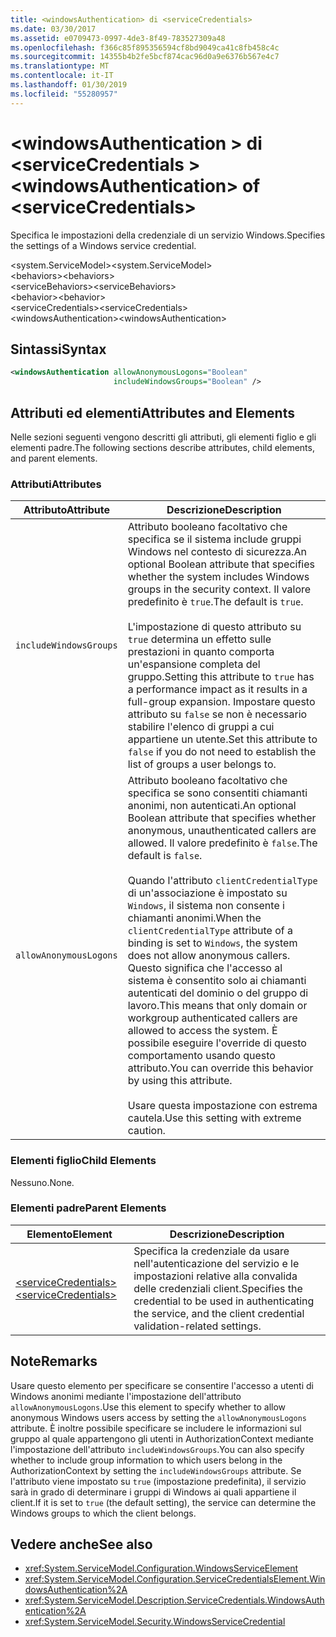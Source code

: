 ```yaml
---
title: <windowsAuthentication> di <serviceCredentials>
ms.date: 03/30/2017
ms.assetid: e0709473-0997-4de3-8f49-783527309a48
ms.openlocfilehash: f366c85f895356594cf8bd9049ca41c8fb458c4c
ms.sourcegitcommit: 14355b4b2fe5bcf874cac96d0a9e6376b567e4c7
ms.translationtype: MT
ms.contentlocale: it-IT
ms.lasthandoff: 01/30/2019
ms.locfileid: "55280957"
---
```

# <a name="windowsauthentication-of-servicecredentials"></a><span data-ttu-id="1f7d4-102">\<windowsAuthentication > di \<serviceCredentials ></span><span class="sxs-lookup"><span data-stu-id="1f7d4-102">\<windowsAuthentication> of \<serviceCredentials></span></span>
<span data-ttu-id="1f7d4-103">Specifica le impostazioni della credenziale di un servizio Windows.</span><span class="sxs-lookup"><span data-stu-id="1f7d4-103">Specifies the settings of a Windows service credential.</span></span>  
  
 <span data-ttu-id="1f7d4-104">\<system.ServiceModel></span><span class="sxs-lookup"><span data-stu-id="1f7d4-104">\<system.ServiceModel></span></span>  
<span data-ttu-id="1f7d4-105">\<behaviors></span><span class="sxs-lookup"><span data-stu-id="1f7d4-105">\<behaviors></span></span>  
<span data-ttu-id="1f7d4-106">\<serviceBehaviors></span><span class="sxs-lookup"><span data-stu-id="1f7d4-106">\<serviceBehaviors></span></span>  
<span data-ttu-id="1f7d4-107">\<behavior></span><span class="sxs-lookup"><span data-stu-id="1f7d4-107">\<behavior></span></span>  
<span data-ttu-id="1f7d4-108">\<serviceCredentials></span><span class="sxs-lookup"><span data-stu-id="1f7d4-108">\<serviceCredentials></span></span>  
<span data-ttu-id="1f7d4-109">\<windowsAuthentication></span><span class="sxs-lookup"><span data-stu-id="1f7d4-109">\<windowsAuthentication></span></span>  
  
## <a name="syntax"></a><span data-ttu-id="1f7d4-110">Sintassi</span><span class="sxs-lookup"><span data-stu-id="1f7d4-110">Syntax</span></span>  
  
```xml  
<windowsAuthentication allowAnonymousLogons="Boolean"
                       includeWindowsGroups="Boolean" />
```  
  
## <a name="attributes-and-elements"></a><span data-ttu-id="1f7d4-111">Attributi ed elementi</span><span class="sxs-lookup"><span data-stu-id="1f7d4-111">Attributes and Elements</span></span>  
 <span data-ttu-id="1f7d4-112">Nelle sezioni seguenti vengono descritti gli attributi, gli elementi figlio e gli elementi padre.</span><span class="sxs-lookup"><span data-stu-id="1f7d4-112">The following sections describe attributes, child elements, and parent elements.</span></span>  
  
### <a name="attributes"></a><span data-ttu-id="1f7d4-113">Attributi</span><span class="sxs-lookup"><span data-stu-id="1f7d4-113">Attributes</span></span>  
  
|<span data-ttu-id="1f7d4-114">Attributo</span><span class="sxs-lookup"><span data-stu-id="1f7d4-114">Attribute</span></span>|<span data-ttu-id="1f7d4-115">Descrizione</span><span class="sxs-lookup"><span data-stu-id="1f7d4-115">Description</span></span>|  
|---------------|-----------------|  
|`includeWindowsGroups`|<span data-ttu-id="1f7d4-116">Attributo booleano facoltativo che specifica se il sistema include gruppi Windows nel contesto di sicurezza.</span><span class="sxs-lookup"><span data-stu-id="1f7d4-116">An optional Boolean attribute that specifies whether the system includes Windows groups in the security context.</span></span> <span data-ttu-id="1f7d4-117">Il valore predefinito è `true`.</span><span class="sxs-lookup"><span data-stu-id="1f7d4-117">The default is `true`.</span></span><br /><br /> <span data-ttu-id="1f7d4-118">L'impostazione di questo attributo su `true` determina un effetto sulle prestazioni in quanto comporta un'espansione completa del gruppo.</span><span class="sxs-lookup"><span data-stu-id="1f7d4-118">Setting this attribute to `true` has a performance impact as it results in a full-group expansion.</span></span> <span data-ttu-id="1f7d4-119">Impostare questo attributo su `false` se non è necessario stabilire l'elenco di gruppi a cui appartiene un utente.</span><span class="sxs-lookup"><span data-stu-id="1f7d4-119">Set this attribute to `false` if you do not need to establish the list of groups a user belongs to.</span></span>|  
|`allowAnonymousLogons`|<span data-ttu-id="1f7d4-120">Attributo booleano facoltativo che specifica se sono consentiti chiamanti anonimi, non autenticati.</span><span class="sxs-lookup"><span data-stu-id="1f7d4-120">An optional Boolean attribute that specifies whether anonymous, unauthenticated callers are allowed.</span></span> <span data-ttu-id="1f7d4-121">Il valore predefinito è `false`.</span><span class="sxs-lookup"><span data-stu-id="1f7d4-121">The default is `false`.</span></span><br /><br /> <span data-ttu-id="1f7d4-122">Quando l'attributo `clientCredentialType` di un'associazione è impostato su `Windows`, il sistema non consente i chiamanti anonimi.</span><span class="sxs-lookup"><span data-stu-id="1f7d4-122">When the `clientCredentialType` attribute of a binding is set to `Windows`, the system does not allow anonymous callers.</span></span> <span data-ttu-id="1f7d4-123">Questo significa che l'accesso al sistema è consentito solo ai chiamanti autenticati del dominio o del gruppo di lavoro.</span><span class="sxs-lookup"><span data-stu-id="1f7d4-123">This means that only domain or workgroup authenticated callers are allowed to access the system.</span></span> <span data-ttu-id="1f7d4-124">È possibile eseguire l'override di questo comportamento usando questo attributo.</span><span class="sxs-lookup"><span data-stu-id="1f7d4-124">You can override this behavior by using this attribute.</span></span><br /><br /> <span data-ttu-id="1f7d4-125">Usare questa impostazione con estrema cautela.</span><span class="sxs-lookup"><span data-stu-id="1f7d4-125">Use this setting with extreme caution.</span></span>|  
  
### <a name="child-elements"></a><span data-ttu-id="1f7d4-126">Elementi figlio</span><span class="sxs-lookup"><span data-stu-id="1f7d4-126">Child Elements</span></span>  
 <span data-ttu-id="1f7d4-127">Nessuno.</span><span class="sxs-lookup"><span data-stu-id="1f7d4-127">None.</span></span>  
  
### <a name="parent-elements"></a><span data-ttu-id="1f7d4-128">Elementi padre</span><span class="sxs-lookup"><span data-stu-id="1f7d4-128">Parent Elements</span></span>  
  
|<span data-ttu-id="1f7d4-129">Elemento</span><span class="sxs-lookup"><span data-stu-id="1f7d4-129">Element</span></span>|<span data-ttu-id="1f7d4-130">Descrizione</span><span class="sxs-lookup"><span data-stu-id="1f7d4-130">Description</span></span>|  
|-------------|-----------------|  
|[<span data-ttu-id="1f7d4-131">\<serviceCredentials></span><span class="sxs-lookup"><span data-stu-id="1f7d4-131">\<serviceCredentials></span></span>](../../../../../docs/framework/configure-apps/file-schema/wcf/servicecredentials.md)|<span data-ttu-id="1f7d4-132">Specifica la credenziale da usare nell'autenticazione del servizio e le impostazioni relative alla convalida delle credenziali client.</span><span class="sxs-lookup"><span data-stu-id="1f7d4-132">Specifies the credential to be used in authenticating the service, and the client credential validation-related settings.</span></span>|  
  
## <a name="remarks"></a><span data-ttu-id="1f7d4-133">Note</span><span class="sxs-lookup"><span data-stu-id="1f7d4-133">Remarks</span></span>  
 <span data-ttu-id="1f7d4-134">Usare questo elemento per specificare se consentire l'accesso a utenti di Windows anonimi mediante l'impostazione dell'attributo `allowAnonymousLogons`.</span><span class="sxs-lookup"><span data-stu-id="1f7d4-134">Use this element to specify whether to allow anonymous Windows users access by setting the `allowAnonymousLogons` attribute.</span></span> <span data-ttu-id="1f7d4-135">È inoltre possibile specificare se includere le informazioni sul gruppo al quale appartengono gli utenti in AuthorizationContext mediante l'impostazione dell'attributo `includeWindowsGroups`.</span><span class="sxs-lookup"><span data-stu-id="1f7d4-135">You can also specify whether to include group information to which users belong in the AuthorizationContext by setting the `includeWindowsGroups` attribute.</span></span> <span data-ttu-id="1f7d4-136">Se l'attributo viene impostato su `true` (impostazione predefinita), il servizio sarà in grado di determinare i gruppi di Windows ai quali appartiene il client.</span><span class="sxs-lookup"><span data-stu-id="1f7d4-136">If it is set to `true` (the default setting), the service can determine the Windows groups to which the client belongs.</span></span>  
  
## <a name="see-also"></a><span data-ttu-id="1f7d4-137">Vedere anche</span><span class="sxs-lookup"><span data-stu-id="1f7d4-137">See also</span></span>
- <xref:System.ServiceModel.Configuration.WindowsServiceElement>
- <xref:System.ServiceModel.Configuration.ServiceCredentialsElement.WindowsAuthentication%2A>
- <xref:System.ServiceModel.Description.ServiceCredentials.WindowsAuthentication%2A>
- <xref:System.ServiceModel.Security.WindowsServiceCredential>
